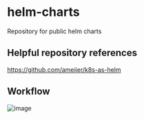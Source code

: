 # helm-charts
Repository for public helm charts


## Helpful repository references

https://github.com/ameijer/k8s-as-helm

## Workflow
![image](https://user-images.githubusercontent.com/115110972/198166273-e7b280f2-666f-40d7-abbd-ff26d9d3fddc.png)



